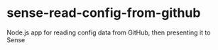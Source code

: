 # sense-read-config-from-github
Node.js app for reading config data from GitHub, then presenting it to Sense
